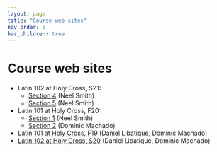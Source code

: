 ```yaml
---
layout: page
title: "Course web sites"
nav_order: 5
has_children: true
---
```



# Course web sites


- Latin 102 at Holy Cross, S21:
    - [Section 4](https://neelsmith.github.io/latin102/) (Neel Smith)
    - [Section 5](https://neelsmith.github.io/LATN102-05-S21/) (Neel Smith)
- Latin 101 at Holy Cross, F20:
    - [Section 1](https://neelsmith.github.io/latin101/) (Neel Smith)
    - [Section 2](https://dominicmachado.github.io/latn101-f20) (Dominic Machado)
- [Latin 101 at Holy Cross, F19](https://libatique.info/LATN101-F19/) (Daniel Libatique, Dominic Machado)
- [Latin 102 at Holy Cross, S20](https://libatique.info/LATN102-S20/) (Daniel Libatique, Dominic Machado)
